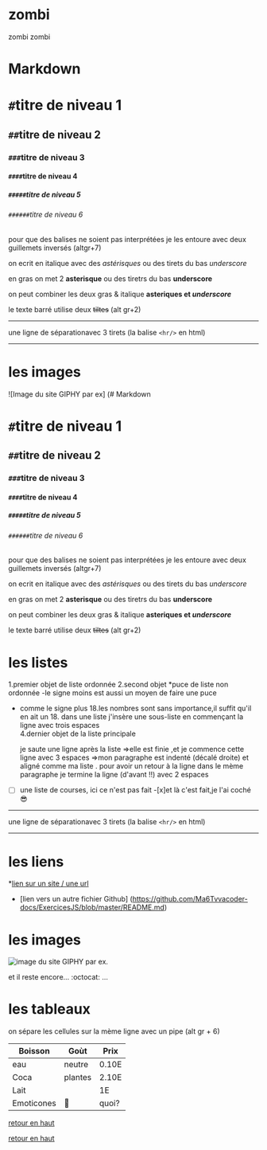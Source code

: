 # zombi
zombi zombi


# Markdown

<a name="haut">

# `#`titre de niveau 1
## `##`titre de niveau 2
### `###`titre de niveau 3
#### `####`titre de niveau 4
##### `#####`titre de niveau 5
###### `######`titre de niveau 6 

pour que des balises ne soient pas interprétées je les entoure avec deux guillemets inversés (altgr+7)

on ecrit en italique avec des *astérisques* ou des tirets du bas _underscore_ 

en gras on met 2 **asterisque** ou des tiretrs du bas __underscore__ 

on peut combiner les deux gras & italique **asteriques et _underscore_**

le texte barré utilise deux ~~tiltes~~ (alt gr+2)  



---

une ligne de séparationavec 3 tirets (la balise `<hr/>` en html)

---



# les images 

![Image du site GIPHY par ex] (# Markdown

<a name="haut">

# `#`titre de niveau 1
## `##`titre de niveau 2
### `###`titre de niveau 3
#### `####`titre de niveau 4
##### `#####`titre de niveau 5
###### `######`titre de niveau 6 

pour que des balises ne soient pas interprétées je les entoure avec deux guillemets inversés (altgr+7)

on ecrit en italique avec des *astérisques* ou des tirets du bas _underscore_ 

en gras on met 2 **asterisque** ou des tiretrs du bas __underscore__ 

on peut combiner les deux gras & italique **asteriques et _underscore_**

le texte barré utilise deux ~~tiltes~~ (alt gr+2)  

# les listes 

1.premier objet de liste ordonnée
2.second objet
  *puce de liste non ordonnée
  -le signe moins est aussi un moyen de faire une puce 
  + comme le signe plus 
  18.les nombres sont sans importance,il suffit qu'il en ait un 
     18. dans une liste j'insère une sous-liste en commençant la ligne avec trois espaces   
     4.dernier objet de la liste principale 

     je saute une ligne après la liste =>elle est finie ,et je commence cette ligne avec 3 espaces =>mon paragraphe est indenté (décalé droite) et aligné comme ma liste .
     pour avoir un retour à la ligne dans le mème paragraphe je termine la ligne (d'avant !!) avec 2 espaces  

 - [ ] une liste de courses, ici ce n'est pas fait 
 -[x]et là c'est fait,je l'ai coché :sunglasses:

---

une ligne de séparationavec 3 tirets (la balise `<hr/>` en html)

---

# les liens 

*[lien sur un site  / une url](https://www.google.com)

* [lien vers un autre fichier Github]
(https://github.com/Ma6Tvvacoder-docs/ExercicesJS/blob/master/README.md)

# les images 

![image du site GIPHY par ex.](https://media.giphy.com/media/R97jJCEGEmh0I/giphy.gif)

et il reste encore... :octocat: ...

# les tableaux 

on sépare les cellules sur la mème ligne avec un pipe (alt gr + 6)


Boisson | Goùt | Prix
--- | --- | ---
eau | neutre | 0.10E
Coca | plantes | 2.10E
Lait | | 1E
Emoticones | :imp: | quoi?





[retour en haut](#haut)







[retour en haut](#haut)
